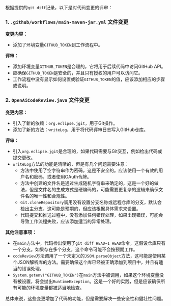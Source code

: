 根据提供的`git diff`记录，以下是对代码变更的评审：

### 1. `.github/workflows/main-maven-jar.yml` 文件变更

**变更内容：**
- 添加了环境变量`GITHUB_TOKEN`到工作流程中。

**评审：**
- 添加环境变量`GITHUB_TOKEN`是合理的，它将用于后续代码中访问GitHub API。
- 应确保`GITHUB_TOKEN`是安全的，并且只有授权的用户可以访问它。
- 工作流程中没有显示如何设置或验证`GITHUB_TOKEN`的值，应该添加相应的步骤或说明。

### 2. `OpenAiCodeReview.java` 文件变更

**变更内容：**
- 引入了新的依赖：`org.eclipse.jgit`，用于Git操作。
- 添加了新的方法：`writeLog`，用于将代码评审日志写入GitHub仓库。

**评审：**
- 引入`org.eclipse.jgit`是合理的，如果代码需要与Git交互，例如检出代码或提交更改。
- `writeLog`方法的功能是清晰的，但是有几个问题需要注意：
  - 方法中使用了空字符串作为密码，这是不安全的。应该使用一个有效的用户名和密码，或者使用OAuth令牌。
  - 方法中创建的文件名是通过生成随机字符串来确定的，这是一个好的做法，但是文件名的生成方式是硬编码的，可能需要更复杂的逻辑来确保文件名的唯一性和合规性。
  - `Git.cloneRepository`调用没有设置分支名称或远程仓库的分支，默认会检出主分支，这可能是预期的，但应该根据具体需求来设置。
  - 代码提交和推送过程中，没有添加任何错误处理，如果出现错误，可能会导致工作流程失败，应该添加适当的异常处理。

**其他注意事项：**
- 在`main`方法中，代码检出使用了`git diff HEAD~1 HEAD`命令，这假设仓库只有一个分支。如果存在多个分支，这个命令可能不会按预期工作。
- `codeReview`方法调用了一个未定义的`JSON.parseObject`方法，这可能是使用某个JSON解析库的方法。需要确保这个库已经被正确添加到项目中，并且有适当的错误处理。
- `System.getenv("GITHUB_TOKEN")`在`main`方法中被调用，如果这个环境变量没有被设置，将会抛出`RuntimeException`。这是一个好的实践，但是应该确保所有可能的环境变量都被适当地检查。

总体来说，这些变更增加了代码的功能，但是需要解决一些安全性和健壮性问题。